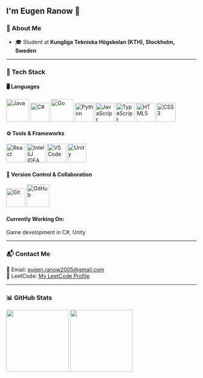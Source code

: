 ## I'm Eugen Ranow 👋  

### 🌱 About Me  
- 🎓 Student at **Kungliga Tekniska Högskolan (KTH), Stockholm, Sweden**  

---

### 🚀 Tech Stack  

#### 🖥️ Languages  
<p align="left">
  <img src="https://cdn.jsdelivr.net/gh/devicons/devicon/icons/java/java-original-wordmark.svg" width="60" height="60" alt="Java" />
  <img src="https://cdn.jsdelivr.net/gh/devicons/devicon/icons/csharp/csharp-original.svg" width="50" height="50" alt="C#" />
  <img src="https://cdn.jsdelivr.net/gh/devicons/devicon/icons/go/go-original-wordmark.svg" width="60" height="60" alt="Go" />
  <img src="https://cdn.jsdelivr.net/gh/devicons/devicon@latest/icons/python/python-original.svg" width="50" height="50" alt="Python" /> 
  <img src="https://cdn.jsdelivr.net/gh/devicons/devicon/icons/javascript/javascript-original.svg" width="50" height="50" alt="JavaScript" />
  <img src="https://cdn.jsdelivr.net/gh/devicons/devicon/icons/typescript/typescript-original.svg" width="50" height="50" alt="TypeScript" />
  <img src="https://cdn.jsdelivr.net/gh/devicons/devicon/icons/html5/html5-original.svg" width="50" height="50" alt="HTML5" />
  <img src="https://cdn.jsdelivr.net/gh/devicons/devicon/icons/css3/css3-original.svg" width="50" height="50" alt="CSS3" />
</p>

#### ⚙️ Tools & Frameworks  
<p align="left">
  <img src="https://cdn.jsdelivr.net/gh/devicons/devicon/icons/react/react-original.svg" width="50" height="50" alt="React" />
  <img src="https://cdn.jsdelivr.net/gh/devicons/devicon/icons/intellij/intellij-original.svg" width="50" height="50" alt="IntelliJ IDEA" />
  <img src="https://cdn.jsdelivr.net/gh/devicons/devicon/icons/vscode/vscode-original.svg" width="50" height="50" alt="VS Code" />
  <img src="https://cdn.jsdelivr.net/gh/devicons/devicon/icons/unity/unity-original.svg" width="50" height="50" alt="Unity" />
</p>

#### 📁 Version Control & Collaboration  
<p align="left">
  <img src="https://cdn.jsdelivr.net/gh/devicons/devicon/icons/git/git-original.svg" width="50" height="50" alt="Git" />
  <img src="https://cdn.jsdelivr.net/gh/devicons/devicon/icons/github/github-original-wordmark.svg" width="60" height="60" alt="GitHub" />
</p>


#### Currently Working On:

Game development in C#, Unity

---

### 📬 Contact Me  
📧 Email: [eugen.ranow2005@gmail.com](mailto:eugen.ranow2005@gmail.com)  
🔗 LeetCode: [My LeetCode Profile](https://leetcode.com/u/Eugen17/)  

---

### 📊 GitHub Stats  
<p align="left">
  <img src="https://github-readme-stats.vercel.app/api?username=eugenrmain&show_icons=true&theme=radical" height="165" />
  <img src="https://github-readme-stats.vercel.app/api/top-langs/?username=eugenrmain&layout=compact&theme=radical" height="165" />
</p>
